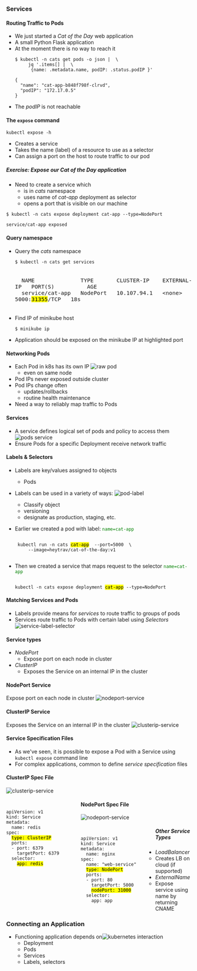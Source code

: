 ### Services


#### Routing Traffic to Pods
* We just started a _Cat of the Day_ web application
* A small Python Flask application
* At the moment there is no way to reach it
   ```
   $ kubectl -n cats get pods -o json |  \
        jq '.items[] |  \
         {name: .metadata.name, podIP: .status.podIP }'
   ```
   ```
   {
     "name": "cat-app-b848f798f-clrvd",
     "podIP": "172.17.0.5"
   }
   ```
   <!-- .element: style="font-size:13pt;" class="fragment" data-fragment-index="0"  -->
* The <!-- .element: class="fragment" data-fragment-index="1" -->_podIP_ is not reachable



#### The `expose` command
<code>kubectl expose -h</code>
* Creates a service
* Takes the name (label) of a resource to use as a selector
* Can assign a port on the host to route traffic to our pod



##### Exercise: Expose our _Cat of the Day_ application
* Need to create a service which
  + is in _cats_ namespace
  + uses name of _cat-app_ deployment as selector
  + opens a port that is visible on our machine

```
$ kubectl -n cats expose deployment cat-app --type=NodePort
```
<!-- .element: class="fragment" data-fragment-index="0" font-size:13pt; -->
```
service/cat-app exposed
```
<!-- .element: class="fragment" data-fragment-index="1" font-size:13pt; -->


#### Query namespace
* Query the _cats_ namespace
   ```
   $ kubectl -n cats get services
   ```
   <pre class="fragment" data-fragment-index="0" style="font-size:13pt;"><code data-trim data-noescape>
    NAME              TYPE       CLUSTER-IP    EXTERNAL-IP   PORT(S)          AGE
    service/cat-app   NodePort   10.107.94.1   &lt;none&gt;        5000:<mark>31355</mark>/TCP   18s
   </code></pre>
* Find IP of minikube host <!-- .element: class="fragment" data-fragment-index="1" -->
   ```
   $ minikube ip
   ```
* Application should be exposed on the minikube IP at highlighted port <!-- .element: class="fragment" data-fragment-index="2" -->


#### Networking Pods
* Each Pod in k8s has its own IP<!-- .element: class="fragment" data-fragment-index="0" --> ![raw pod](img/k8s-raw-pod-ip.png "Raw Pod Networking") <!-- .element: class="img-right" -->
   + even on same node
* Pod IPs never exposed outside cluster <!-- .element: class="fragment" data-fragment-index="1" -->
* Pod IPs change often <!-- .element: class="fragment" data-fragment-index="2" -->
   + updates/rollbacks
   + routine health maintenance
* Need a way to reliably map traffic to Pods <!-- .element: class="fragment" data-fragment-index="3" -->


#### Services
* A service defines logical set of pods and policy to access them <!-- .element: class="fragment" data-fragment-index="3" -->![pods service](img/k8s-service-pods1.png "Basic Service") <!-- .element: class="img-right" -->
* Ensure Pods for a specific Deployment receive network traffic <!-- .element: class="fragment" data-fragment-index="4" -->



#### Labels & Selectors
* Labels are key/values assigned to objects
   + Pods
* Labels can be used in a variety of ways: ![pod-label](img/k8s-pod-label.png "Pod Label") <!-- .element: class="img-right" -->
   + Classify object
   + versioning
   + designate as production, staging, etc.



* Earlier we created a pod with label:<!-- .element: class="fragment" data-fragment-index="0" --> <code style="color:green;">name=cat-app</code>
   <pre><code data-trim data-noescape>
   kubectl run -n cats <mark>cat-app</mark>  --port=5000  \
       --image=heytrav/cat-of-the-day:v1
    </code></pre>
* Then we created a service that maps request to the selector <!-- .element: class="fragment" data-fragment-index="1" --><code style="color:green;">name=cat-app</code>
  <pre ><code data-trim data-noescape>
  kubectl -n cats expose deployment <mark>cat-app</mark> --type=NodePort
  </code></pre>


#### Matching Services and Pods
* Labels provide means for _services_ to route traffic to groups of pods
* Services route traffic to Pods with certain label using _Selectors_ ![service-label-selector](img/k8s-service-label-selectors.png "Labels and Selectors") <!-- .element: class="img-right" -->


#### Service types
* _NodePort_
   - Expose port on each node in cluster
* _ClusterIP_
   - Exposes the Service on an internal IP in the cluster


#### NodePort Service
Expose port on each node in cluster
 ![nodeport-service](img/k8s-nodeport-service.png "NodePort")



#### ClusterIP Service
 Exposes the Service on an internal IP in the cluster 
 ![clusterip-service](img/k8s-cluster-ip-port-service.hml.png "ClusterIP")


#### Service Specification Files
* As we've seen, it is possible to expose a Pod with a Service using <!-- .element: class="fragment" data-fragment-index="0" -->`kubectl expose` command line
* For complex applications, common to define <!-- .element: class="fragment" data-fragment-index="1" -->_service specification_ files 


#### ClusterIP Spec File
 ![clusterip-service](img/k8s-cluster-ip-port-service.hml.png "ClusterIP")
<!-- .element: style="width:40%;float:right;"  -->

<pre style="width:40%;float:left;"><code data-trim data-noescape>
apiVersion: v1
kind: Service
metadata:
  name: redis
spec:
  <span class="fragment" data-fragment-index="1"><mark>type: ClusterIP</mark></span>
  <span class="fragment" data-fragment-index="2">ports:
  - port: 6379
    targetPort: 6379</span>
  <span class="fragment" data-fragment-index="3">selector:
    <mark>app: redis</mark></span></code></pre>



#### NodePort Spec File
 ![nodeport-service](img/k8s-nodeport-service.png "NodePort")
<!-- .element: style="width:50%;float:right;"  -->

<pre style="width:40%;float:left;"><code data-trim data-noescape>
apiVersion: v1
kind: Service
metadata:
  name: nginx
spec:
  name: "web-service"
  <mark>type: NodePort</mark>
  ports:
  - port: 80
    targetPort: 5000
    <mark>nodePort: 31000</mark>
  selector:
    app: app</code></pre>



##### Other Service Types
* _LoadBalancer_
   - Creates LB on cloud (if supported)
* _ExternalName_ 
   - Expose service using name by returning CNAME


### Connecting an Application
* Functioning application depends on![kubernetes interaction](img/kubernetes-user-interaction.svg "Kubernetes Architecture") <!-- .element: class="img-right" style="width:50%;" -->
   + Deployment
   + Pods
   + Services
   + Labels, selectors
